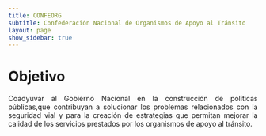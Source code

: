```yaml
---
title: CONFEORG
subtitle: Confederación Nacional de Organismos de Apoyo al Tránsito 
layout: page
show_sidebar: true
---
```


# Objetivo

<p align= "justify">Coadyuvar al Gobierno Nacional en la construcción de políticas públicas,que contribuyan a solucionar los problemas relacionados con la seguridad vial y para la creación de estrategias que permitan mejorar la calidad de los servicios prestados por los organismos de apoyo al tránsito.</p>

